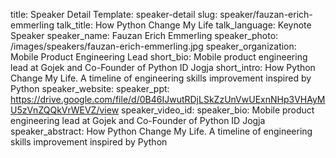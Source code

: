title: Speaker Detail
Template: speaker-detail
slug: speaker/fauzan-erich-emmerling
talk_title: How Python Change My Life
talk_language: Keynote Speaker
speaker_name: Fauzan Erich Emmerling
speaker_photo: /images/speakers/fauzan-erich-emmerling.jpg
speaker_organization: Mobile Product Engineering Lead
short_bio: Mobile product engineering lead at Gojek and Co-Founder of Python ID Jogja
short_intro: How Python Change My Life. A timeline of engineering skills improvement inspired by Python
speaker_website: 
speaker_ppt: https://drive.google.com/file/d/0B46IJwutRDjLSkZzUnVwUExnNHp3VHAyMU5zVnZQQkVrWEVZ/view
speaker_video_id: 
speaker_bio: Mobile product engineering lead at Gojek and Co-Founder of Python ID Jogja
speaker_abstract: How Python Change My Life. 
    A timeline of engineering skills improvement inspired by Python
